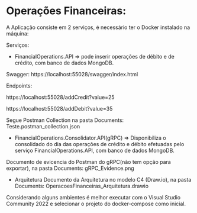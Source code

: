 # Operações Financeiras:
A Aplicação consiste em 2 serviços, é necessário ter o Docker instalado na máquina:

Serviços:

- FinancialOperations.API => pode inserir operações de débito e de crédito, com banco de dados MongoDB.

Swagger: https://localhost:55028/swagger/index.html

Endpoints:

https://localhost:55028/addCredit?value=25

https://localhost:55028/addDebit?value=35

Segue Postman Collection na pasta Documents: Teste.postman_collection.json

- FinancialOperations.Consolidator.API(gRPC) => Disponibiliza o consolidado do dia das operações de crédito e débito efetuadas pelo serviço FinancialOperations.API, com banco de dados MongoDB.

Documento de evicencia do Postman do gRPC(não tem opção para exportar), na pasta Documents: gRPC_Evidence.png

- Arquitetura
Documento da Arquitetura no modelo C4 (Draw.io), na pasta Documents: OperacoesFinanceiras_Arquitetura.drawio 

Considerando alguns ambientes é melhor executar com o Visual Studio Community 2022 e selecionar o projeto do docker-compose como inicial.
